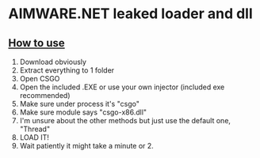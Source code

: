 # AIMWARE.NET leaked loader and dll


## <ins>How to use

1. Download obviously
2. Extract everything to 1 folder
3. Open CSGO
4. Open the included .EXE or use your own injector (included exe recommended)
5. Make sure under process it's "csgo"
6. Make sure module says "csgo-x86.dll"
7. I'm unsure about the other methods but just use the default one, "Thread"
8. LOAD IT!
9. Wait patiently it might take a minute or 2.



